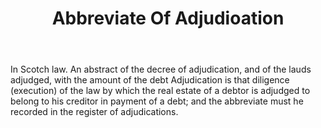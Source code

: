 ---
title: Abbreviate Of Adjudioation
letter: A
permalink: "/definitions/bld-abbreviate-of-adjudioation.html"
body: In Scotch law. An abstract of the decree of adjudication, and of the lauds adjudged,
  with the amount of the debt Adjudication is that diligence (execution) of the law
  by which the real estate of a debtor is adjudged to belong to his creditor in payment
  of a debt; and the abbreviate must he recorded in the register of adjudications.
published_at: '2018-07-07'
source: Black's Law Dictionary 2nd Ed (1910)
layout: post
---